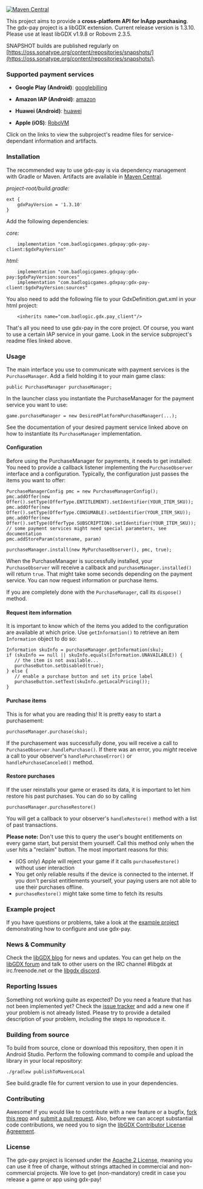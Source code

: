 [![Maven Central](http://maven-badges.herokuapp.com/maven-central/com.badlogicgames.gdxpay/gdx-pay/badge.svg)](http://search.maven.org/#search%7Cga%7C1%7Cg%3A%22com.badlogicgames.gdxpay%22)

This project aims to provide a **cross-platform API for InApp purchasing**.
The gdx-pay project is a libGDX extension. Current release version is 1.3.10. Please use at least libGDX v1.9.8 or Robovm 2.3.5.

SNAPSHOT builds are published regularly on [https://oss.sonatype.org/content/repositories/snapshots/](https://oss.sonatype.org/content/repositories/snapshots/).

### Supported  payment services

* **Google Play (Android)**: [googlebilling](https://github.com/libgdx/gdx-pay/tree/master/gdx-pay-android-googlebilling)

* **Amazon IAP (Android)**: [amazon](https://github.com/libgdx/gdx-pay/tree/master/gdx-pay-android-amazon)

* **Huawei (Android)**: [huawei](https://github.com/libgdx/gdx-pay/tree/master/gdx-pay-android-huawei)

* **Apple (iOS)**: [RoboVM](https://github.com/libgdx/gdx-pay/tree/master/gdx-pay-iosrobovm-apple)

Click on the links to view the subproject's readme files for service-dependant information and artifacts.

### Installation

The recommended way to use gdx-pay is via dependency management with Gradle or Maven. Artifacts are available in [Maven Central](http://search.maven.org/#search%7Cga%7C1%7Cg%3A%22com.badlogicgames.gdxpay%22).

*project-root/build.gradle:*

    ext {
        gdxPayVersion = '1.3.10'
    }

Add the following dependencies:

*core:*

        implementation "com.badlogicgames.gdxpay:gdx-pay-client:$gdxPayVersion"

*html:*

        implementation "com.badlogicgames.gdxpay:gdx-pay:$gdxPayVersion:sources"
        implementation "com.badlogicgames.gdxpay:gdx-pay-client:$gdxPayVersion:sources"

You also need to add the following file to your GdxDefinition.gwt.xml in your html project:

	    <inherits name="com.badlogic.gdx.pay_client"/>

That's all you need to use gdx-pay in the core project. Of course, you want to use a certain IAP service in your game.
Look in the service subproject's readme files linked above.
    
### Usage

The main interface you use to communicate with payment services is the `PurchaseManager`. Add a field holding it 
to your main game class:

    public PurchaseManager purchaseManager;

In the launcher class you instantiate the PurchaseManager for the payment service you want to use:

    game.purchaseManager = new DesiredPlatformPurchaseManager(...);

See the documentation of your desired payment service linked above on how to instantiate its `PurchaseManager` implementation.

#### Configuration

Before using the PurchaseManager for payments, it needs to get installed:
You need to provide a callback listener implementing the `PurchaseObserver` interface and a configuration. 
Typically, the configuration just passes the items you want to offer: 

    PurchaseManagerConfig pmc = new PurchaseManagerConfig();
    pmc.addOffer(new Offer().setType(OfferType.ENTITLEMENT).setIdentifier(YOUR_ITEM_SKU));
    pmc.addOffer(new Offer().setType(OfferType.CONSUMABLE).setIdentifier(YOUR_ITEM_SKU));
    pmc.addOffer(new Offer().setType(OfferType.SUBSCRIPTION).setIdentifier(YOUR_ITEM_SKU));
    // some payment services might need special parameters, see documentation
    pmc.addStoreParam(storename, param)
    
    purchaseManager.install(new MyPurchaseObserver(), pmc, true);

When the PurchaseManager is successfully installed, your `PurchaseObserver` will receive a
 callback and `purchaseManager.installed()` will return `true`. That might take some seconds depending 
 on the payment service. You can now request information or purchase items.
 
If you are completely done with the `PurchaseManager`, call its `dispose()` method.
 
#### Request item information

It is important to know which of the items you added to the configuration are available at which
price. Use `getInformation()` to retrieve an item `Information` object to do so:

    Information skuInfo = purchaseManager.getInformation(sku);
    if (skuInfo == null || skuInfo.equals(Information.UNAVAILABLE)) {
       // the item is not available...
       purchaseButton.setDisabled(true);
    } else {
       // enable a purchase button and set its price label
       purchaseButton.setText(skuInfo.getLocalPricing());
    }
        
#### Purchase items

This is for what you are reading this! It is pretty easy to start a purchasement:

    purchaseManager.purchase(sku);
    
If the purchasement was successfully done, 
you will receive a call to `PurchaseObserver.handlePurchase()`. If there was an error, 
you *might* receive a call to your observer's `handlePurchaseError()` or `handlePurchaseCanceled()` 
method.

#### Restore purchases

If the user reinstalls your game or erased its data, it is important to let him restore his past purchases.
You can do so by calling

    purchaseManager.purchaseRestore()
    
You will get a callback to your observer's `handleRestore()` method with a list of past transactions.

**Please note:** Don't use this to query the user's bought entitlements on every game start,
but persist them yourself. Call this method only when the user hits a "reclaim" button. The most important reasons 
for this:

 * (iOS only) Apple will reject your game if it calls `purchaseRestore()` without user interaction
 * You get only reliable results if the device is connected to the internet. If you don't persist
  entitlements yourself, your paying users are not able to use their purchases offline.
 * `purchaseRestore()` might take some time to fetch its results 

### Example project

If you have questions or problems, take a look at the [example project](https://github.com/libgdx/gdx-pay-example) 
demonstrating how to configure and use gdx-pay. 

### News & Community

Check the [libGDX blog](http://www.badlogicgames.com/) for news and updates.
You can get help on the [libGDX forum](http://www.badlogicgames.com/forum/) and talk to other users on the 
IRC channel #libgdx at irc.freenode.net or the 
[libgdx discord](https://discord.gg/6pgDK9F).

### Reporting Issues

Something not working quite as expected? Do you need a feature that has not been implemented yet? Check the [issue tracker](https://github.com/libgdx/gdx-pay/issues) and add a new one if your problem is not already listed. Please try to provide a detailed description of your problem, including the steps to reproduce it.

### Building from source

To build from source, clone or download this repository, then open it in Android Studio. Perform the following command to compile and upload the library in your local repository:

    ./gradlew publishToMavenLocal

See build.gradle file for current version to use in your dependencies.

### Contributing

Awesome! If you would like to contribute with a new feature or a bugfix, [fork this repo](https://help.github.com/articles/fork-a-repo) and [submit a pull request](https://help.github.com/articles/using-pull-requests).
Also, before we can accept substantial code contributions, we need you to sign the [libGDX Contributor License Agreement](https://github.com/libgdx/libgdx/wiki/Contributing#contributor-license-agreement).

### License

The gdx-pay project is licensed under the [Apache 2 License](https://github.com/libgdx/gdx-pay/blob/master/LICENSE), meaning you can use it free of charge, without strings attached in commercial and non-commercial projects. We love to get (non-mandatory) credit in case you release a game or app using gdx-pay!

